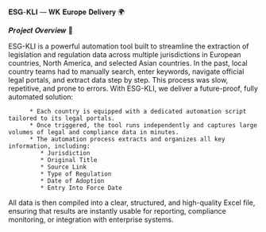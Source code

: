 𝐄𝐒𝐆-𝐊𝐋𝐈 — 𝐖𝐊 𝐄𝐮𝐫𝐨𝐩𝐞 𝐃𝐞𝐥𝐢𝐯𝐞𝐫𝐲 🌍

𝑷𝒓𝒐𝒋𝒆𝒄𝒕 𝑶𝒗𝒆𝒓𝒗𝒊𝒆𝒘 📖

ESG-KLI is a powerful automation tool built to streamline the extraction of legislation and regulation data across multiple jurisdictions in European countries, North America, 
and selected Asian countries. In the past, local country teams had to manually search, enter keywords, navigate official legal portals, and extract data step by step. This 
process was slow, repetitive, and prone to errors. 
With ESG-KLI, we deliver a future-proof, fully automated solution:

          * Each country is equipped with a dedicated automation script tailored to its legal portals.
          * Once triggered, the tool runs independently and captures large volumes of legal and compliance data in minutes.
          * The automation process extracts and organizes all key information, including:
             * Jurisdiction
             * Original Title
             * Source Link
             * Type of Regulation
             * Date of Adoption
             * Entry Into Force Date
All data is then compiled into a clear, structured, and high-quality Excel file, ensuring that results are instantly usable for reporting, compliance monitoring, or integration with enterprise systems.

